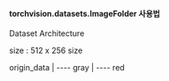 #### torchvision.datasets.ImageFolder 사용법

Dataset Architecture


size : 512 x 256 size 

origin_data | ---- gray
            | ---- red
            
            
           
           
